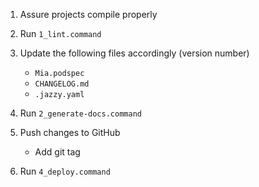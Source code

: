 1. Assure projects compile properly

2. Run `1_lint.command`

3. Update the following files accordingly (version number) 
	- `Mia.podspec`
	- `CHANGELOG.md`
	- `.jazzy.yaml`

4. Run `2_generate-docs.command`

5. Push changes to GitHub
	- Add git tag

7. Run `4_deploy.command`
